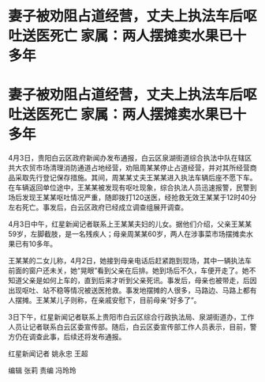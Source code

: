 # 妻子被劝阻占道经营，丈夫上执法车后呕吐送医死亡 家属：两人摆摊卖水果已十多年

# 妻子被劝阻占道经营，丈夫上执法车后呕吐送医死亡 家属：两人摆摊卖水果已十多年

4月3日，贵阳白云区政府新闻办发布通报，白云区泉湖街道综合执法中队在辖区共大农贸市场清理消防通道占地经营，劝阻周某某停止占道经营，并对其所经营商品采取先行登记保存措施。其间，周某某丈夫王某某进入执法车辆后座不愿下车。在车辆返回单位途中，王某某被发现有呕吐现象，综合执法人员迅速报警，民警到场后发现王某某呕吐情况严重，随即拨打120送医，经抢救无效王某某于12时40分左右死亡。事发后，白云区政府已经成立调查组展开调查。

4月3日中午，红星新闻记者联系上王某某夫妇的儿女。据他们介绍，父亲王某某59岁，左脚截肢，是一名残疾人；母亲周某某60岁，两人在涉事菜市场摆摊卖水果已有10多年。

王某某的二女儿称，4月2日，她接到母亲电话后赶紧跑到现场，其中一辆执法车前面的窗户还未关，她“晃眼”看到父亲在后排。她到场后不久，车便开走了。她不知道父亲是如何上车的，直到后来才听到父亲死讯。事发后，母亲也被带走，后因出现呕吐、站不稳等情况被送医抢救。事发地摆摊的人很多，马路边、马路上都有人摆摊。王某某儿子则称，在亲戚安慰下，目前母亲“好多了”。

3日下午，红星新闻记者联系上贵阳市白云区综合行政执法局、泉湖街道办，工作人员让记者联系白云区委宣传部。随后，白云区委宣传部工作人员表示，目前，警方仍在调查此事，后续还将发布通报。

红星新闻记者 姚永忠 王超

编辑 张莉 责编 冯玲玲

